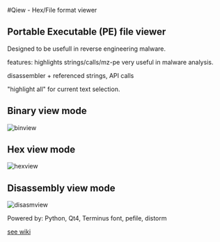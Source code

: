 #Qiew - Hex/File format viewer

## Portable Executable (PE) file viewer
Designed to be usefull in reverse engineering malware.

features: highlights strings/calls/mz-pe very useful in malware analysis.

disassembler + referenced strings, API calls

"highlight all" for current text selection.




## Binary view mode
![binview](https://github.com/mtivadar/qiew/blob/master/wiki/binview.png)
## Hex view mode
![hexview](https://github.com/mtivadar/qiew/blob/master/wiki/hexview.png)
## Disassembly view mode
![disasmview](https://github.com/mtivadar/qiew/blob/master/wiki/disasmview.png)

Powered by: Python, Qt4, Terminus font, pefile, distorm

[see wiki](https://github.com/mtivadar/qiew/wiki)
